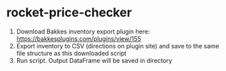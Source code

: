 # rocket-price-checker

1. Download Bakkes inventory export plugin here: https://bakkesplugins.com/plugins/view/155
2. Export inventory to CSV (directions on plugin site) and save to the same file structure as this downloaded script
3. Run script. Output DataFrame will be saved in directory
